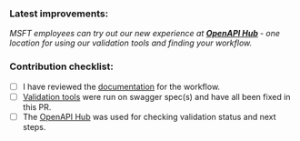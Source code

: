 ### Latest improvements:
<i>MSFT employees can try out our new experience at <b>[OpenAPI Hub](https://aka.ms/openapiportal) </b> - one location for using our validation tools and finding your workflow. 
</i><br>
### Contribution checklist:
- [ ] I have reviewed the [documentation](https://github.com/Azure/azure-rest-api-specs#basics) for the workflow.
- [ ] [Validation tools](https://github.com/Azure/azure-rest-api-specs/blob/master/documentation/swagger-checklist.md#validation-tools-for-swagger-checklist) were run on swagger spec(s) and have all been fixed in this PR.
- [ ] The [OpenAPI Hub](https://aka.ms/openapiportal) was used for checking validation status and next steps.
